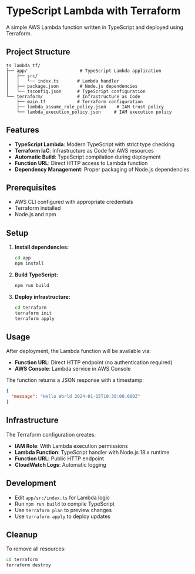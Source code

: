 # TypeScript Lambda with Terraform

A simple AWS Lambda function written in TypeScript and deployed using Terraform.

## Project Structure

```
ts_lambda_tf/
├── app/                    # TypeScript Lambda application
│   ├── src/
│   │   └── index.ts       # Lambda handler
│   ├── package.json        # Node.js dependencies
│   └── tsconfig.json      # TypeScript configuration
└── terraform/             # Infrastructure as Code
    ├── main.tf            # Terraform configuration
    ├── lambda_assume_role_policy.json    # IAM trust policy
    └── lambda_execution_policy.json     # IAM execution policy
```

## Features

- **TypeScript Lambda**: Modern TypeScript with strict type checking
- **Terraform IaC**: Infrastructure as Code for AWS resources
- **Automatic Build**: TypeScript compilation during deployment
- **Function URL**: Direct HTTP access to Lambda function
- **Dependency Management**: Proper packaging of Node.js dependencies

## Prerequisites

- AWS CLI configured with appropriate credentials
- Terraform installed
- Node.js and npm

## Setup

1. **Install dependencies:**

   ```bash
   cd app
   npm install
   ```

2. **Build TypeScript:**

   ```bash
   npm run build
   ```

3. **Deploy infrastructure:**
   ```bash
   cd terraform
   terraform init
   terraform apply
   ```

## Usage

After deployment, the Lambda function will be available via:

- **Function URL**: Direct HTTP endpoint (no authentication required)
- **AWS Console**: Lambda service in AWS Console

The function returns a JSON response with a timestamp:

```json
{
  "message": "Hello World 2024-01-15T10:30:00.000Z"
}
```

## Infrastructure

The Terraform configuration creates:

- **IAM Role**: With Lambda execution permissions
- **Lambda Function**: TypeScript handler with Node.js 18.x runtime
- **Function URL**: Public HTTP endpoint
- **CloudWatch Logs**: Automatic logging

## Development

- Edit `app/src/index.ts` for Lambda logic
- Run `npm run build` to compile TypeScript
- Use `terraform plan` to preview changes
- Use `terraform apply` to deploy updates

## Cleanup

To remove all resources:

```bash
cd terraform
terraform destroy
```
